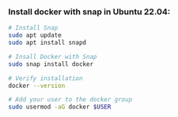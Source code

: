 ### Install docker with snap in Ubuntu 22.04:

```bash
# Install Snap
sudo apt update
sudo apt install snapd

# Insall Docker with Snap
sudo snap install docker

# Verify installation
docker --version

# Add your user to the docker group
sudo usermod -aG docker $USER
```
